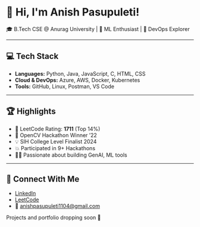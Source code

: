 # 👋 Hi, I'm Anish Pasupuleti!           
                            
🎓 B.Tech CSE @ Anurag University | 🧠 ML Enthusiast | 🚀 DevOps Explorer                                                     
                                    
---                            
                            
## 💻 Tech Stack               
            
- **Languages:** Python, Java, JavaScript, C, HTML, CSS      
- **Cloud & DevOps:** Azure, AWS, Docker, Kubernetes   
- **Tools:** GitHub, Linux, Postman, VS Code
 
---

## 🏆 Highlights

- 🧠 LeetCode Rating: **1711** (Top 14%) 
- 🥇 OpenCV Hackathon Winner ’22
- 💡 SIH College Level Finalist 2024
- 💥 Participated in 9+ Hackathons
- 👨‍💻 Passionate about building GenAI, ML tools

--- 

## 🔗 Connect With Me

- [LinkedIn](https://www.linkedin.com/in/anishpasupuleti/)
- [LeetCode](https://leetcode.com/u/AnishSai/)
- 📧 anishpasupuleti1104@gmail.com

Projects and portfolio dropping soon 🚀
